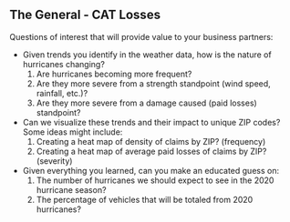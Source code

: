 ## The General - CAT Losses

Questions of interest that will provide value to your business partners:

* Given trends you identify in the weather data, how is the nature of hurricanes changing?
	1. Are hurricanes becoming more frequent? 
	1. Are they more severe from a strength standpoint (wind speed, rainfall, etc.)?
	1. Are they more severe from a damage caused (paid losses) standpoint?
* Can we visualize these trends and their impact to unique ZIP codes?  Some ideas might include:
	1. Creating a heat map of density of claims by ZIP? (frequency)
	1. Creating a heat map of average paid losses of claims by ZIP? (severity)
* Given everything you learned, can you make an educated guess on:
	1. The number of hurricanes we should expect to see in the 2020 hurricane season?
	1. The percentage of vehicles that will be totaled from 2020 hurricanes?
